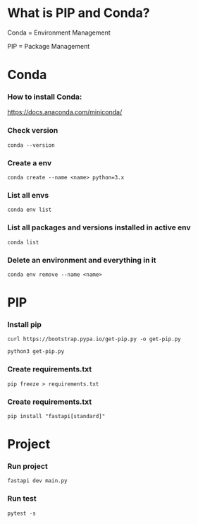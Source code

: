 # What is PIP and Conda?

Conda = Environment Management

PIP = Package Management

# Conda

### How to install Conda:

https://docs.anaconda.com/miniconda/

### Check version

```
conda --version
```

### Create a env

```
conda create --name <name> python=3.x
```

### List all envs

```
conda env list
```

### List all packages and versions installed in active env

```
conda list
```

### Delete an environment and everything in it

```
conda env remove --name <name>
```

# PIP

### Install pip

```
curl https://bootstrap.pypa.io/get-pip.py -o get-pip.py
```
```
python3 get-pip.py
```


### Create requirements.txt

```
pip freeze > requirements.txt
```

### Create requirements.txt

```
pip install "fastapi[standard]"
```

# Project

### Run project

```
fastapi dev main.py
```

### Run test

```
pytest -s
```
